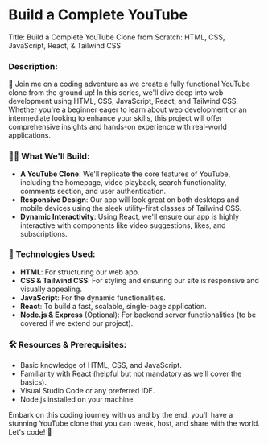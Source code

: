 # Build a Complete YouTube
Title: Build a Complete YouTube Clone from Scratch: HTML, CSS, JavaScript, React, & Tailwind CSS

### Description:

🚀 Join me on a coding adventure as we create a fully functional YouTube clone from the ground up! In this series, we'll dive deep into web development using HTML, CSS, JavaScript, React, and Tailwind CSS. Whether you're a beginner eager to learn about web development or an intermediate looking to enhance your skills, this project will offer comprehensive insights and hands-on experience with real-world applications.

### 👨‍💻 What We'll Build:
- **A YouTube Clone**: We'll replicate the core features of YouTube, including the homepage, video playback, search functionality, comments section, and user authentication.
- **Responsive Design**: Our app will look great on both desktops and mobile devices using the sleek utility-first classes of Tailwind CSS.
- **Dynamic Interactivity**: Using React, we'll ensure our app is highly interactive with components like video suggestions, likes, and subscriptions.

### 🔧 **Technologies Used:**
- **HTML**: For structuring our web app.
- **CSS & Tailwind CSS**: For styling and ensuring our site is responsive and visually appealing.
- **JavaScript**: For the dynamic functionalities.
- **React**: To build a fast, scalable, single-page application.
- **Node.js & Express** (Optional): For backend server functionalities (to be covered if we extend our project).



### 🛠️ **Resources & Prerequisites:**
- Basic knowledge of HTML, CSS, and JavaScript.
- Familiarity with React (helpful but not mandatory as we'll cover the basics).
- Visual Studio Code or any preferred IDE.
- Node.js installed on your machine.

Embark on this coding journey with us and by the end, you'll have a stunning YouTube clone that you can tweak, host, and share with the world. Let's code! 🌟
